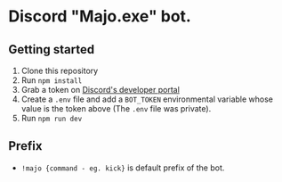 ﻿# Discord "Majo.exe" bot.

## Getting started

1. Clone this repository
2. Run `npm install`
3. Grab a token on [Discord's developer portal](https://discordapp.com/developers/applications)
4. Create a `.env` file and add a `BOT_TOKEN` environmental variable whose value is the token above (The `.env` file was private).
5. Run `npm run dev`

## Prefix

- `!majo {command - eg. kick}` is default prefix of the bot.
